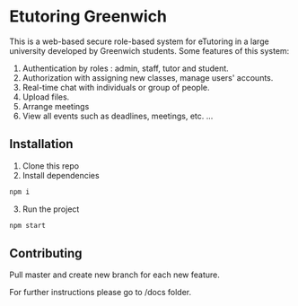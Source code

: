 # Etutoring Greenwich

This is a web-based secure role-based system for eTutoring in a large university developed by Greenwich students. Some features of this system:

1. Authentication by roles : admin, staff, tutor and student.
2. Authorization with assigning new classes, manage users' accounts.
3. Real-time chat with individuals or group of people.
4. Upload files.
5. Arrange meetings
6. View all events such as deadlines, meetings, etc.
...

## Installation

1. Clone this repo
2. Install dependencies
```bash
npm i 
```
3. Run the project
```bash
npm start
```

## Contributing
Pull master and create new branch for each new feature. 

For further instructions please go to /docs folder.

